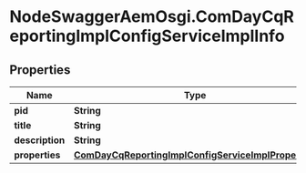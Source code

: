 # NodeSwaggerAemOsgi.ComDayCqReportingImplConfigServiceImplInfo

## Properties

Name | Type | Description | Notes
------------ | ------------- | ------------- | -------------
**pid** | **String** |  | [optional] 
**title** | **String** |  | [optional] 
**description** | **String** |  | [optional] 
**properties** | [**ComDayCqReportingImplConfigServiceImplProperties**](ComDayCqReportingImplConfigServiceImplProperties.md) |  | [optional] 


